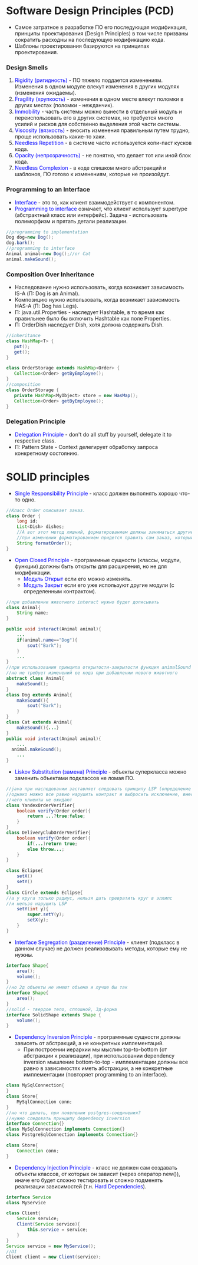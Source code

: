 # Software Design Principles (PCD)
* Самое затратное в разработке ПО его последующая модификация,
   принципы проектирования (Design Principles) в том числе призваны сократить расходны на последующую модификацию кода.
* Шаблоны проектирования базируются на принципах проектирования.  
### Design Smells
  1. <span style="color:blue">Rigidity (ригидность)</span> - ПО тяжело поддается изменениям. Изменения в одном модуле влекут изменения в других модулях (изменения ожидаемы).
  2. <span style="color:blue">Fragility (хрупкость)</span> - изменения в одном месте влекут поломки в других местах (поломки - нежданчик).
  3. <span style="color:blue">Immobility</span> - часть системы можно вынести в отдельный модуль и переиспользовать его в других системах, но требуется много усилий и рисков для собственно выделения этой части системы.
  4. <span style="color:blue">Viscosity (вязкость)</span> - вносить изменения правильным путем трудно, проще использовать какие-то хаки.
  5. <span style="color:blue">Needless Repetition</span> - в системе часто используется копи-паст кусков кода.
  6. <span style="color:blue">Opacity (непрозрачность)</span> - не понятно, что делает тот или иной блок кода.
  7. <span style="color:blue">Needless Complexion </span> - в коде слишком много абстракций и шаблонов, ПО готово к изменениям, которые не произойдут.
### Programming to an Interface
* <span style="color:blue">Interface</span> - это то, как клиент взаимодействует с компонентом.
* <span style="color:blue">Programming to interface</span> означает, что клиент использует supertype (абстрактный класс или интерфейс). Задача - использовать полиморфизм и прятать детали реализации.
```java
//programming to implementation
Dog dog=new Dog();
dog.bark();
//programming to interface
Animal animal=new Dog();//or Cat
animal.makeSound();
```
### Composition Over Inheritance
* Наследование нужно использовать, когда возникает зависимость IS-A (П: Dog is an Animal).
* Композицию нужно использовать, когда возникает зависимость HAS-A (П: Dog has Legs). 
* П: java.util.Properties - наследует Hashtable, в то время как правильнее было бы включить Hashtable как поле Properties.
* П: OrderDish наследует Dish, хотя должна содержать Dish.
```java
//inheritance
class HashMap<T> {
   put();
   get();
}

class OrderStorage extends HashMap<Order> {
   Collection<Order> getByEmployee();
}
//composition
class OrderStorage {
   private HashMap<MyObject> store = new HasMap();
   Collection<Order> getByEmployee();
}
```
### Delegation Principle
* <span style="color:blue">Delegation Principle</span> - don't do all stuff by yourself, delegate it to respective class.
* П: Pattern State - Context делегирует обработку запроса конкретному состоянию.
# SOLID principles
* <span style="color:blue">Single Responsibility Principle</span> - класс должен выполнять хорошо что-то одно.
```java
//Класс Order описывает заказ.
class Order {
    long id;
    List<Dish> dishes;
    //А вот этот метод лишний, форматированием должны заниматься другие классы,
    //при изменении форматированием придется править сам заказ, который вообще только описательный
    String formatOrder();
}
```
* <span style="color:blue">Open Closed Principle</span> - программные сущности (классы, модули, функции) должны быть открыты для расширения, но не для модификации.
  + <span style="color:blue">Модуль Открыт</span> если его можно изменять.
  + <span style="color:blue">Модуль Закрыт</span> если его уже используют другие модули (с определенным контрактом).
```java
//при добавлении животного interact нужно будет дописывать
class Animal{
    String name;
}

public void interact(Animal animal){
    ...
    if(animal.name=="Dog"){
        sout("Bark");
    }
    ...
}
//при использовании принципа открытости-закрытости функция animalSound остается расширяемой, 
//но не требует изменений ее кода при добавлении нового животного
abstract class Animal{
    makeSound();
}
class Dog extends Animal{
    makeSound(){
        sout("Bark");
    }
}
class Cat extends Animal{
    makeSound(){...}
}
public void interact(Animal animal){
    ...
  animal.makeSound();
    ...
}
```   
* <span style="color:blue">Liskov Substitution (замена) Principle</span> - объекты суперкласса можно заменить
объектами подклассов не ломая ПО.
```java
//java при наследовании заставляет следовать принципу LSP (определение метода сохраняется)
//однако можно все равно нарушить контракт и выбросить исключение, вместо возвращения true/false
//чего клиенты не ожидают
class YandexOrderVerifier{
    boolean verify(Order order){
        return ...?true:false;
    }
}
class DeliveryClubOrderVerifier{
    boolean verify(Order order){
        if(...)return true;
        else throw...;
    }
}
```  
```java
class Eclipse{
    setX()
    setY()
}
class Circle extends Eclipse{
//а у круга только радиус, нельзя дать превратить круг в эллипс
//и нельзя нарушить LSP
    setY(int y){
        super.setY(y);
        setX(y);
    }
}
```
* <span style="color:blue">Interface Segregation (разделение) Principle</span> - клиент (подкласс в данном случае) не должен
реализовывать методы, которые ему не нужны.
```java
interface Shape{
    area();
    volume();
}
//но 2д объекты не имеют объема и лучше бы так
interface Shape{
    area();
}
//solid - твердое тело, сплошной, 3д-форма
interface SolidShape extends Shape {
    volume();
}
```
* <span style="color:blue">Dependency Inversion Principle</span> - программные сущности должны зависеть
от абстракций, а не конкретных имплементаций.
  + При построении иерархии мы мыслим top-to-bottom (от абстракции к реализации),
    при использовании dependency inversion мышление bottom-to-top - имплементации
    должны все равно в зависимостях иметь абстракции, а не конкретные имплементации (повторяет programming to an interface).
```java
class MySqlConnection{
}
class Store{
    MySqlConnection conn;
}
//но что делать, при появлении postgres-соединения?
//нужно следовать принципу dependency inversion
interface Connection{}
class MySqlConnection implements Connection{}
class PostgreSqlConnection implements Connection{}

class Store{
    Connection conn;
}
```    
* <span style="color:blue">Dependency Injection Principle</span> - класс не должен сам создавать объекты
классов, от которых он зависит (через оператор new()), иначе его будет сложно тестировать и сложно подменять реализации
зависимостей (т.н. <span style="color:blue">Hard Dependencies</span>).
```java
interface Service
class MyService

class Client{
    Service service;
    Client(Service service){
        this.service = service;
    }
}
Service service = new MyService();
//DI
Client client = new Client(service);
```  
